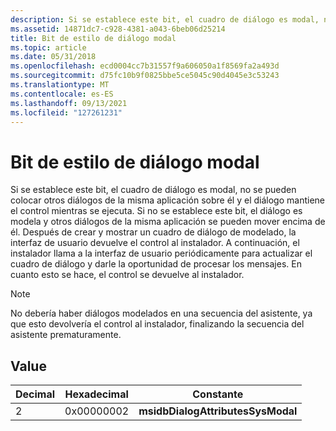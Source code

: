 ```yaml
---
description: Si se establece este bit, el cuadro de diálogo es modal, no se pueden colocar otros diálogos de la misma aplicación sobre él y el diálogo mantiene el control mientras se ejecuta.
ms.assetid: 14871dc7-c928-4381-a043-6beb06d25214
title: Bit de estilo de diálogo modal
ms.topic: article
ms.date: 05/31/2018
ms.openlocfilehash: ecd0004cc7b31557f9a606050a1f8569fa2a493d
ms.sourcegitcommit: d75fc10b9f0825bbe5ce5045c90d4045e3c53243
ms.translationtype: MT
ms.contentlocale: es-ES
ms.lasthandoff: 09/13/2021
ms.locfileid: "127261231"
---
```

# <a name="modal-dialog-style-bit"></a>Bit de estilo de diálogo modal

Si se establece este bit, el cuadro de diálogo es modal, no se pueden colocar otros diálogos de la misma aplicación sobre él y el diálogo mantiene el control mientras se ejecuta. Si no se establece este bit, el diálogo es modela y otros diálogos de la misma aplicación se pueden mover encima de él. Después de crear y mostrar un cuadro de diálogo de modelado, la interfaz de usuario devuelve el control al instalador. A continuación, el instalador llama a la interfaz de usuario periódicamente para actualizar el cuadro de diálogo y darle la oportunidad de procesar los mensajes. En cuanto esto se hace, el control se devuelve al instalador.

> [!Note]  
> No debería haber diálogos modelados en una secuencia del asistente, ya que esto devolvería el control al instalador, finalizando la secuencia del asistente prematuramente.

 

## <a name="value"></a>Value



| Decimal | Hexadecimal | Constante                          |
|---------|-------------|-----------------------------------|
| 2       | 0x00000002  | **msidbDialogAttributesSysModal** |



 

 

 



